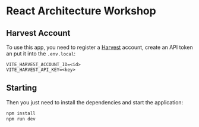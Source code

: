 # React Architecture Workshop

## Harvest Account

To use this app, you need to register a [Harvest](https://www.getharvest.com/) account, create an API token an put it
into the `.env.local`:

```dotenv
VITE_HARVEST_ACCOUNT_ID=<id>
VITE_HARVEST_API_KEY=<key>
```

## Starting

Then you just need to install the dependencies and start the application:

```sh
npm install
npm run dev
```
